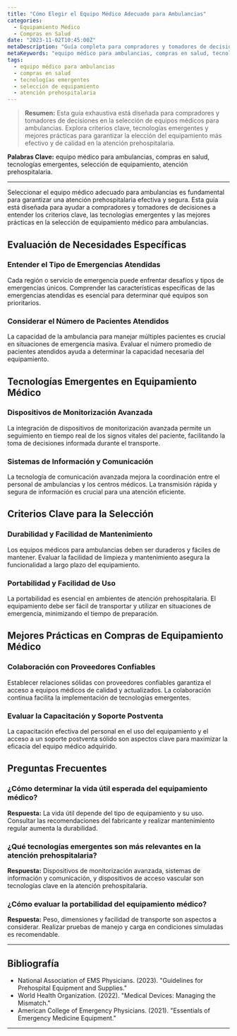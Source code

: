 ```yaml
---
title: "Cómo Elegir el Equipo Médico Adecuado para Ambulancias"
categories:
  - Equipamiento Médico
  - Compras en Salud
date: "2023-11-02T10:45:00Z"
metaDescription: "Guía completa para compradores y tomadores de decisiones en la selección de equipos médicos para ambulancias. Descubre los criterios clave, tecnologías emergentes y mejores prácticas para asegurar un equipamiento efectivo y de calidad."
metaKeywords: "equipo médico para ambulancias, compras en salud, tecnologías emergentes, selección de equipamiento, atención prehospitalaria"
tags:
  - equipo médico para ambulancias
  - compras en salud
  - tecnologías emergentes
  - selección de equipamiento
  - atención prehospitalaria
---
```


> **Resumen:** Esta guía exhaustiva está diseñada para compradores y tomadores de decisiones en la selección de equipos médicos para ambulancias. Explora criterios clave, tecnologías emergentes y mejores prácticas para garantizar la elección del equipamiento más efectivo y de calidad en la atención prehospitalaria.

**Palabras Clave:** equipo médico para ambulancias, compras en salud, tecnologías emergentes, selección de equipamiento, atención prehospitalaria.

---

Seleccionar el equipo médico adecuado para ambulancias es fundamental para garantizar una atención prehospitalaria efectiva y segura. Esta guía está diseñada para ayudar a compradores y tomadores de decisiones a entender los criterios clave, las tecnologías emergentes y las mejores prácticas en la selección de equipamiento médico para ambulancias.

## Evaluación de Necesidades Específicas

### Entender el Tipo de Emergencias Atendidas

Cada región o servicio de emergencia puede enfrentar desafíos y tipos de emergencias únicos. Comprender las características específicas de las emergencias atendidas es esencial para determinar qué equipos son prioritarios.

### Considerar el Número de Pacientes Atendidos

La capacidad de la ambulancia para manejar múltiples pacientes es crucial en situaciones de emergencia masiva. Evaluar el número promedio de pacientes atendidos ayuda a determinar la capacidad necesaria del equipamiento.

## Tecnologías Emergentes en Equipamiento Médico

### Dispositivos de Monitorización Avanzada

La integración de dispositivos de monitorización avanzada permite un seguimiento en tiempo real de los signos vitales del paciente, facilitando la toma de decisiones informada durante el transporte.

### Sistemas de Información y Comunicación

La tecnología de comunicación avanzada mejora la coordinación entre el personal de ambulancias y los centros médicos. La transmisión rápida y segura de información es crucial para una atención eficiente.

## Criterios Clave para la Selección

### Durabilidad y Facilidad de Mantenimiento

Los equipos médicos para ambulancias deben ser duraderos y fáciles de mantener. Evaluar la facilidad de limpieza y mantenimiento asegura la funcionalidad a largo plazo del equipamiento.

### Portabilidad y Facilidad de Uso

La portabilidad es esencial en ambientes de atención prehospitalaria. El equipamiento debe ser fácil de transportar y utilizar en situaciones de emergencia, minimizando el tiempo de preparación.

## Mejores Prácticas en Compras de Equipamiento Médico

### Colaboración con Proveedores Confiables

Establecer relaciones sólidas con proveedores confiables garantiza el acceso a equipos médicos de calidad y actualizados. La colaboración continua facilita la implementación de tecnologías emergentes.

### Evaluar la Capacitación y Soporte Postventa

La capacitación efectiva del personal en el uso del equipamiento y el acceso a un soporte postventa sólido son aspectos clave para maximizar la eficacia del equipo médico adquirido.

## Preguntas Frecuentes

### ¿Cómo determinar la vida útil esperada del equipamiento médico?
**Respuesta:** La vida útil depende del tipo de equipamiento y su uso. Consultar las recomendaciones del fabricante y realizar mantenimiento regular aumenta la durabilidad.

### ¿Qué tecnologías emergentes son más relevantes en la atención prehospitalaria?
**Respuesta:** Dispositivos de monitorización avanzada, sistemas de información y comunicación, y dispositivos de acceso vascular son tecnologías clave en la atención prehospitalaria.

### ¿Cómo evaluar la portabilidad del equipamiento médico?
**Respuesta:** Peso, dimensiones y facilidad de transporte son aspectos a considerar. Realizar pruebas de manejo y carga en condiciones simuladas es recomendable.

---

## Bibliografía

- National Association of EMS Physicians. (2023). "Guidelines for Prehospital Equipment and Supplies."
- World Health Organization. (2022). "Medical Devices: Managing the Mismatch."
- American College of Emergency Physicians. (2021). "Essentials of Emergency Medicine Equipment."

---
